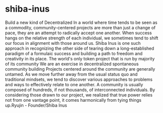 # shiba-inus
Build a new kind of Decentralized In a world where time tends to be seen as a commodity, community-centered projects are more than just a change of pace, they are an attempt to radically accept one another. When success hangs on the relative strength of each individual, we sometimes tend to shift our focus in alignment with those around us. Shiba Inus is one such approach in recognizing the other side of tearing down a long-established paradigm of a formulaic success and building a path to freedom and creativity in its place.
The world's only token project that is run by majority of its community
We are an exercise in decentralized spontaneous community building
Projects centered around the community are generally untamed. As we move further away from the usual status quo and traditional mindsets, we tend to discover various approaches to problems and ways to effectively relate to one another.
A community is usually composed of hundreds, if not thousands, of interconnected individuals. By considering those drawn to our project, we realized that true power relies not from one vantage point, it comes harmonically from tying things up.Ryujin   -   Founder/Shiba Inus
